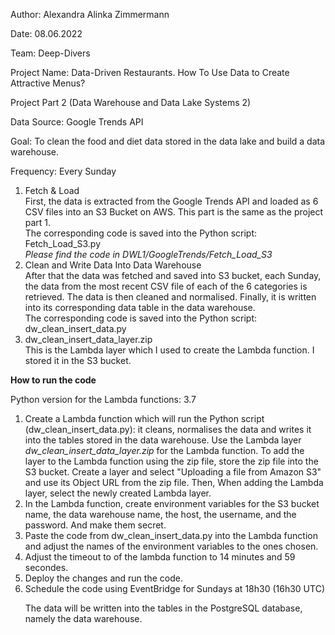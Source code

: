 <p>Author: Alexandra Alinka Zimmermann</p>
<p>Date: 08.06.2022</p>
<p>Team: Deep-Divers</p>
<p>Project Name: Data-Driven Restaurants. How To Use Data to Create Attractive Menus?</p>
<p>Project Part 2 (Data Warehouse and Data Lake Systems 2)</p>

<p>Data Source: Google Trends API</p>
Goal: To clean the food and diet data stored in the data lake and build a data warehouse.
<p></p>Frequency: Every Sunday</>
<ol>
<li>Fetch & Load<br/>
First, the data is extracted from the Google Trends API and loaded as 6 CSV files into an S3 Bucket on AWS. This part is the same as the project part 1. <br>
The corresponding code is saved into the Python script: Fetch_Load_S3.py
<br> <i>Please find the code in DWL1/GoogleTrends/Fetch_Load_S3</i></li>
<li>Clean and Write Data Into Data Warehouse<br/>
After that the data was fetched and saved into S3 bucket, each Sunday, the data from the most recent CSV file of each of the 6 categories is retrieved. The data is then cleaned and normalised. Finally, it is written into its corresponding data table in the data warehouse. <br>
The corresponding code is saved into the Python script: dw_clean_insert_data.py</li>
<li>dw_clean_insert_data_layer.zip<br/>
This is the Lambda layer which I used to create the Lambda function. I stored it in the S3 bucket.
</li>
</ol>

<p><b>How to run the code </b></p>
Python version for the Lambda functions: 3.7

<ol>
<li>Create a Lambda function which will run the Python script (dw_clean_insert_data.py): it cleans, normalises the data and writes it into the tables stored in the data warehouse. Use the Lambda layer <i>dw_clean_insert_data_layer.zip</i> for the Lambda function. To add the layer to the Lambda function using the zip file, store the zip file into the S3 bucket. Create a layer and select "Uploading a file from Amazon S3" and use its Object URL from the zip file. Then, When adding the Lambda layer, select the newly created Lambda layer.</li>
<li>In the Lambda function, create environment variables for the S3 bucket name, the data warehouse name, the host, the username, and the password. And make them secret. </li>
<li>Paste the code from dw_clean_insert_data.py into the Lambda function and adjust the names of the environment variables to the ones chosen.</li>
<li> Adjust the timeout to of the lambda function to 14 minutes and 59 secondes. </li>
<li>Deploy the changes and run the code.</li>
<li>Schedule the code using EventBridge for Sundays at 18h30 (16h30 UTC)

The data will be written into the tables in the PostgreSQL database, namely the data warehouse.
</ol>
